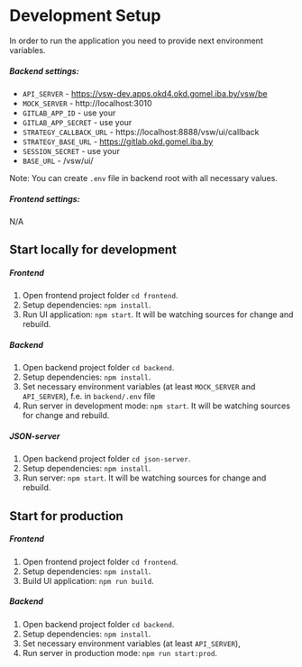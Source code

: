 # Development Setup

In order to run the application you need to provide next environment variables.

##### Backend settings: 

- `API_SERVER` - https://vsw-dev.apps.okd4.okd.gomel.iba.by/vsw/be
- `MOCK_SERVER` - http://localhost:3010
- `GITLAB_APP_ID` - use your
- `GITLAB_APP_SECRET` - use your
- `STRATEGY_CALLBACK_URL` - https://localhost:8888/vsw/ui/callback
- `STRATEGY_BASE_URL` - https://gitlab.okd.gomel.iba.by
- `SESSION_SECRET` - use your
- `BASE_URL` - /vsw/ui/


Note: You can create `.env` file in backend root with all necessary values.

##### Frontend settings:

N/A

## Start locally for development

##### Frontend

1. Open frontend project folder `cd frontend`.
2. Setup dependencies: `npm install`.
3. Run UI application: `npm start`. It will be watching sources for change and rebuild.

##### Backend

1. Open backend project folder `cd backend`.
2. Setup dependencies: `npm install`.
3. Set necessary environment variables (at least `MOCK_SERVER` and `API_SERVER`),
f.e. in `backend/.env` file
4. Run server in development mode: `npm start`. It will be watching sources for change and rebuild.

##### JSON-server

1. Open backend project folder `cd json-server`.
2. Setup dependencies: `npm install`.
3. Run server: `npm start`. It will be watching sources for change and rebuild.

## Start for production

##### Frontend

1. Open frontend project folder `cd frontend`.
2. Setup dependencies: `npm install`.
3. Build UI application: `npm run build`.


##### Backend

1. Open backend project folder `cd backend`.
2. Setup dependencies: `npm install`.
3. Set necessary environment variables (at least `API_SERVER`),
4. Run server in production mode: `npm run start:prod`.

